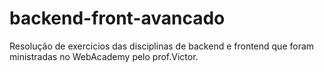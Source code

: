 # backend-front-avancado
Resolução de exercicios das disciplinas de backend e frontend que foram ministradas no WebAcademy pelo prof.Victor.
